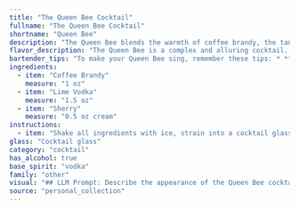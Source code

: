 ```yaml
---
title: "The Queen Bee Cocktail"
fullname: "The Queen Bee Cocktail"
shortname: "Queen Bee"
description: "The Queen Bee blends the warmth of coffee brandy, the tang of lime vodka, and the nutty complexity of sherry. This cocktail draws inspiration from the classic Brandy Alexander family, featuring a layered sweetness and a smooth finish. Its origin likely lies in the modern era, a creative fusion of classic and contemporary flavors. "
flavor_description: "The Queen Bee is a complex and alluring cocktail. The coffee brandy provides a rich, roasted base with hints of chocolate and caramel.  Lime vodka adds a bright, citrusy zing, while the sherry offers a dry, nutty complexity with notes of dried fruit. These elements intertwine to create a harmonious blend that is both sophisticated and refreshing. "
bartender_tips: "To make your Queen Bee sing, remember these tips: * **Chill everything**:  Cold ingredients are key for a refreshing drink.* **Use good quality ingredients**: The brandy and sherry really make a difference.* **Shake hard**: Don't be shy with the shaker!  A good hard shake will create a beautiful frothy head.* **Strain carefully**:  Avoid any bits of lime from making it into the glass.* **Garnish thoughtfully**: A lime wheel or a sprig of rosemary adds a nice touch. "
ingredients:
  - item: "Coffee Brandy"
    measure: "1 oz"
  - item: "Lime Vodka"
    measure: "1.5 oz"
  - item: "Sherry"
    measure: "0.5 oz cream"
instructions:
  - item: "Shake all ingredients with ice, strain into a cocktail glass, and serve."
glass: "Cocktail glass"
category: "cocktail"
has_alcohol: true
base_spirit: "vodka"
family: "other"
visual: "## LLM Prompt: Describe the appearance of the Queen Bee cocktail**The Queen Bee cocktail is a vibrant, layered drink with a distinct and elegant appearance. It is made with the following ingredients:*** **Coffee Brandy:**  A rich, brown spirit with notes of coffee and caramel.* **Lime Vodka:** A clear vodka infused with the bright, citrusy flavor of lime.* **Sherry:**  A fortified wine, which can range from light and dry to dark and nutty.**Please describe the following:*** **Color:** What are the different layers of color in the drink? Are they distinct or do they blend together? What is the overall impression of the color?* **Texture:** Is the drink clear or cloudy? Are there any visible particles? * **Garnish:** How does the garnish contribute to the overall visual appeal? Does it add color, texture, or scent? * **Glassware:** What type of glass is the cocktail served in? How does the shape and size of the glass enhance the visual presentation?**Example:**Imagine a Queen Bee cocktail served in a classic coupe glass. The bottom layer, a deep brown coffee brandy, forms a rich base. Above it rests a translucent layer of lime vodka, its light green hue creating a distinct contrast. The top layer, a pale gold sherry, provides a final touch of elegance, subtly blending with the lime vodka.  A delicate lime twist, its green rind curling gracefully, adds a final flourish to the drink, providing a burst of citrus aroma. "
source: "personal_collection"
---
```


